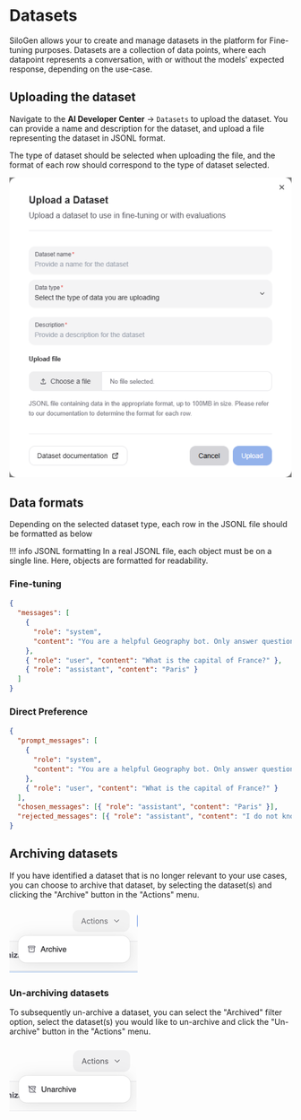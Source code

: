 # Datasets

SiloGen allows your to create and manage datasets in the platform for Fine-tuning purposes. Datasets are a collection of data points, where each datapoint represents a conversation, with or without the models' expected response, depending on the use-case.

## Uploading the dataset

Navigate to the **AI Developer Center** → `Datasets` to upload the dataset.
You can provide a name and description for the dataset, and upload a file representing the dataset in JSONL format.

The type of dataset should be selected when uploading the file, and the format of each row should correspond to the type of dataset selected.

![Upload dataset](../../img/training/datasets-upload-dataset.png)

## Data formats

Depending on the selected dataset type, each row in the JSONL file should be formatted as below

!!! info JSONL formatting
    In a real JSONL file, each object must be on a single line. Here, objects are formatted for readability.

### Fine-tuning

```json
{
  "messages": [
    {
      "role": "system",
      "content": "You are a helpful Geography bot. Only answer questions about Geography."
    },
    { "role": "user", "content": "What is the capital of France?" },
    { "role": "assistant", "content": "Paris" }
  ]
}
```

### Direct Preference

```json
{
  "prompt_messages": [
    {
      "role": "system",
      "content": "You are a helpful Geography bot. Only answer questions about Geography."
    },
    { "role": "user", "content": "What is the capital of France?" }
  ],
  "chosen_messages": [{ "role": "assistant", "content": "Paris" }],
  "rejected_messages": [{ "role": "assistant", "content": "I do not know" }]
}
```

## Archiving datasets

If you have identified a dataset that is no longer relevant to your use cases, you can choose to archive that dataset, by selecting the dataset(s) and clicking the "Archive" button in the "Actions" menu.

![Archive dataset](../../img/training/datasets-archive.png)

### Un-archiving datasets

To subsequently un-archive a dataset, you can select the "Archived" filter option, select the dataset(s) you would like to un-archive and click the "Un-archive" button in the "Actions" menu.

![Un-archive dataset](../../img/training/datasets-unarchive.png)
